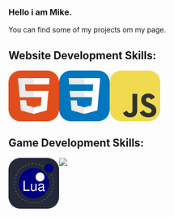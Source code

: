 ### Hello i am Mike.

You can find some of my projects om my page.

## Website Development Skills:
<div style="display: flex;">
    <img src="https://github.com/Mikert-gg/Mikert-gg/blob/main/HTML.svg?raw=true" width="100">
    <img src="https://github.com/Mikert-gg/Mikert-gg/blob/main/CSS.svg?raw=true" width="100">
    <img src="https://github.com/Mikert-gg/Mikert-gg/blob/main/JavaScript.svg?raw=true" width="100">
</div>

## Game Development Skills:
<div style="display: flex;">
    <img src="https://github.com/Mikert-gg/Mikert-gg/blob/main/Lua-Dark.svg?raw=true" width="100">
    <a href="https://love2d.org">
        <img src="https://github.com/Mikert-gg/Mikert-gg/blob/main/LÖVE.svg?raw=true" width="100">
    </a>
</div>
